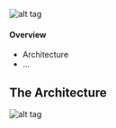 ![alt tag](https://raw.github.com/BRO-FHV/docs/master/images/logo_transparent.png)

#### Overview


- Architecture
- ...

## The Architecture


![alt tag](https://raw.github.com/BRO-FHV/docs/master/images/architecture.png)

